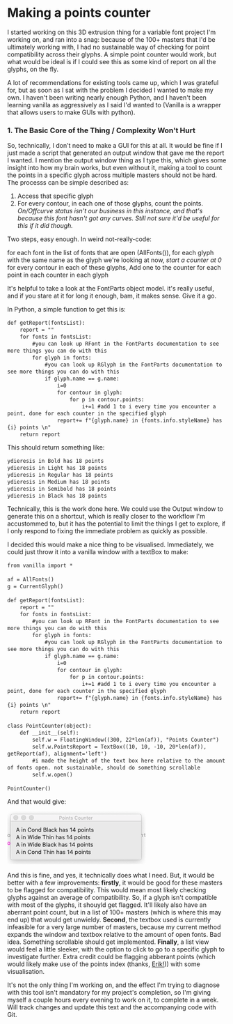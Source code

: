 # Making a points counter

I started working on this 3D extrusion thing for a variable font project I'm working on, and ran into a snag: because of the 100+ masters that I'd be ultimately working with, I had no sustainable way of checking for point compatibility across their glyphs. A simple point counter would work, but what would be ideal is if I could see this as some kind of report on all the glyphs, on the fly.

A lot of recommendations for existing tools came up, which I was grateful for, but as soon as I sat with the problem I decided I wanted to make my own. I haven't been writing nearly enough Python, and I haven't been learning vanilla as aggressively as I said I'd wanted to (Vanilla is a wrapper that allows users to make GUIs with python).

### 1. The Basic Core of the Thing / Complexity Won't Hurt

So, technically, I don't need to make a GUI for this at all. It would be fine if I just made a script that generated an output window that gave me the report I wanted. I mention the output window thing as I type this, which gives some insight into how my brain works, but even without it, making a tool to count the points in a specific glyph across multiple masters should not be hard. The processs can be simple described as:
1. Access that specific glyph
2. For every contour, in each one of those glyphs, count the points. *On/Offcurve status isn't our business in this instance, and that's because this font hasn't got any curves. Still not sure it'd be useful for this if it did though.*

Two steps, easy enough. In weird not-really-code:

for each font in the list of fonts that are open (AllFonts()), 
for each glyph with the same name as the glyph we're looking at now,
*start a counter at 0*
for every contour in each of these glyphs,
Add one to the counter for each point in each counter in each glyph

It's helpful to take a look at the FontParts object model. it's really useful, and if you stare at it for long it enough, bam, it makes sense. Give it a go.

In Python, a simple function to get this is:

	def getReport(fontsList):
	    report = ""
	    for fonts in fontsList:
	        #you can look up RFont in the FontParts documentation to see more things you can do with this 
	        for glyph in fonts: 
	            #you can look up RGlyph in the FontParts documentation to see more things you can do with this
	            if glyph.name == g.name:
	                i=0
	                for contour in glyph:
	                    for p in contour.points:
	                        i+=1 #add 1 to i every time you encounter a point, done for each counter in the specified glyph
	                report+= f"{glyph.name} in {fonts.info.styleName} has {i} points \n"
	    return report

This should return something like:

	ydieresis in Bold has 18 points 
	ydieresis in Light has 18 points 
	ydieresis in Regular has 18 points 
	ydieresis in Medium has 18 points 
	ydieresis in Semibold has 18 points 
	ydieresis in Black has 18 points 

Technically, this is the work done here. We could use the Output window to generate this on a shortcut, which is really closer to the workflow I'm accustommed to, but it has the potential to limit the things I get to explore, if I only respond to fixing the immediate problem as quickly as possible.

I decided this would make a nice thing to be visualised. Immediately, we could just throw it into a vanilla window with a textBox to make:

	from vanilla import *
	
	af = AllFonts()
	g = CurrentGlyph()
	
	def getReport(fontsList):
	    report = ""
	    for fonts in fontsList:
	        #you can look up RFont in the FontParts documentation to see more things you can do with this 
	        for glyph in fonts: 
	            #you can look up RGlyph in the FontParts documentation to see more things you can do with this
	            if glyph.name == g.name:
	                i=0
	                for contour in glyph:
	                    for p in contour.points:
	                        i+=1 #add 1 to i every time you encounter a point, done for each counter in the specified glyph
	                report+= f"{glyph.name} in {fonts.info.styleName} has {i} points \n"
	    return report
	
	class PointCounter(object):
	    def __init__(self):
	        self.w = FloatingWindow((300, 22*len(af)), "Points Counter")  
	        self.w.PointsReport = TextBox((10, 10, -10, 20*len(af)), getReport(af), alignment='left')
	        #i made the height of the text box here relative to the amount of fonts open. not sustainable, should do something scrollable        
	        self.w.open()
	
	PointCounter()

And that would give:

![](screenshot-basictextoutput.png)

And this is fine, and yes, it technically does what I need. But, it would be better with a few improvements: **firstly**, it would be good for these masters to be flagged for compatibility. This would mean most likely checking glyphs against an average of compatibility. So, if a glyph isn't compatible with most of the glyphs, it shouyld get flagged. It'll likely also have an aberrant point count, but in a list of 100+ masters (which is where this may end up) that would get unwieldy. **Second**, the textbox used is currently infeasible for a very large number of masters, because my current method expands the window and textbox relative to the amount of open fonts. Bad idea. Something scrollable should get implemented. **Finally**, a list view would feel a little sleeker, with the option to click to go to a specific glyph to investigate further. Extra credit could be flagging abberant points (which would likely make use of the points index (thanks, [Erik!](https://twitter.com/i/status/1251321655076454401))) with some visualisation. 

It's not the only thing I'm working on, and the effect I'm trying to diagnose with this tool isn't mandatory for my project's completion, so I'm giving myself a couple hours every evening to work on it, to complete in a week. Will track changes and update this text and the accompanying code with Git.